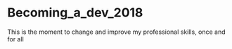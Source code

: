 # Becoming_a_dev_2018
This is the moment to change and improve my professional skills, once and for all

